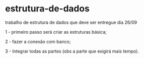 # estrutura-de-dados
trabalho de estrutura de dados que deve ser entregue dia 26/09

1 - primeiro passo será criar as estruturas básica; 

2 - fazer a conexão com banco; 

3 - Integrar todas as partes (obs a parte que exigirá mais tempo).
